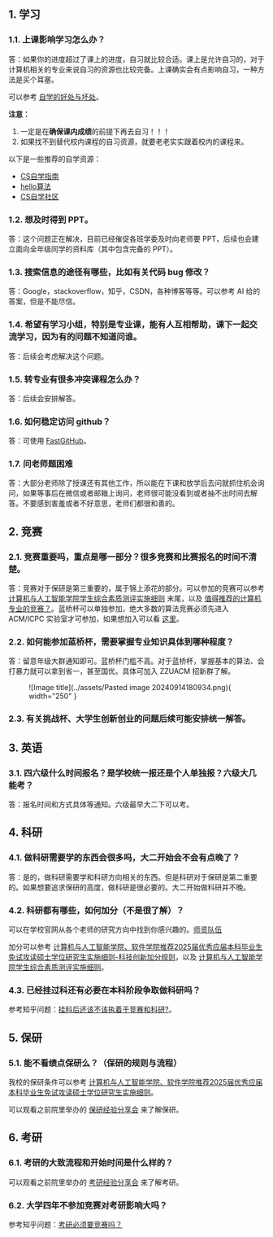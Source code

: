 ## 1. 学习

### 1.1. 上课影响学习怎么办？

答：如果你的进度超过了课上的进度，自习就比较合适。课上是允许自习的，对于计算机相关的专业来说自习的资源也比较完备。上课确实会有点影响自习，一种方法是买个耳塞。

可以参考 [自学的好处与坏处](https://csdiy.wiki/#_3)。

**注意：**

1. 一定是在**确保课内成绩**的前提下再去自习！！！
2. 如果找不到替代校内课程的自习资源，就要老老实实跟着校内的课程来。

以下是一些推荐的自学资源：

- [CS自学指南](https://csdiy.wiki/)
- [hello算法](https://www.hello-algo.com/)
- [CS自学社区](https://www.learncs.site/docs/roadmap)

### 1.2. 想及时得到 PPT。

答：这个问题正在解决，目前已经催促各班学委及时向老师要 PPT，后续也会建立面向全年级同学的资料库（其中包含完备的 PPT）。

### 1.3. 搜索信息的途径有哪些，比如有关代码 bug 修改？

答：Google，stackoverflow，知乎，CSDN，各种博客等等。可以参考 AI 给的答案，但是不能尽信。

### 1.4. 希望有学习小组，特别是专业课，能有人互相帮助，课下一起交流学习，因为有的问题不知道问谁。

答：后续会考虑解决这个问题。

### 1.5. 转专业有很多冲突课程怎么办？

答：后续会安排解答。

### 1.6. 如何稳定访问 github？

答：可使用 [FastGitHub](https://github.com/WangGithubUser/FastGitHub)。

### 1.7. 问老师题困难

答：大部分老师除了授课还有其他工作，所以能在下课和放学后去问就抓住机会询问，如果等事后在微信或者邮箱上询问，老师很可能没看到或者抽不出时间去解答。不要感到害羞或者不好意思，老师们都很和善的。

## 2. 竞赛

### 2.1. 竞赛重要吗，重点是哪一部分？很多竞赛和比赛报名的时间不清楚。

答：竞赛对于保研是第三重要的，属于锦上添花的部分。可以参加的竞赛可以参考 [计算机与人工智能学院学生综合素质测评实施细则](http://www7.zzu.edu.cn/system/_content/download.jsp?urltype=news.DownloadAttachUrl&owner=1816313820&wbfileid=14963839) 末尾，以及 [值得推荐的计算机专业的竞赛？](https://zhuanlan.zhihu.com/p/604235530)。蓝桥杯可以单独参加，绝大多数的算法竞赛必须先进入 ACM/ICPC 实验室才可参加，如果想加入可以看 [这里](https://zzuacm.wyqz.top/)。

### 2.2. 如何能参加蓝桥杯，需要掌握专业知识具体到哪种程度？

答：留意年级大群通知即可。蓝桥杯门槛不高。对于蓝桥杯，掌握基本的算法、会打暴力就可以拿到省一，甚至国优。具体可加入 ZZUACM 招新群了解。

<figure markdown="span">
  ![Image title](../assets/Pasted image 20240914180934.png){ width="250" }
</figure>

### 2.3. 有关挑战杯、大学生创新创业的问题后续可能安排统一解答。

## 3. 英语

### 3.1. 四六级什么时间报名？是学校统一报还是个人单独报？六级大几能考？

答：报名时间和方式具体等通知。六级最早大二下可以考。

## 4. 科研

### 4.1. 做科研需要学的东西会很多吗，大二开始会不会有点晚了？

答：是的，做科研需要学和科研方向相关的东西。但是科研对于保研是第二重要的。如果想要追求保研的高度，做科研是很必要的。大二开始做科研并不晚。

### 4.2. 科研都有哪些，如何加分（不是很了解）？

可以在学校官网从各个老师的研究方向中找到你感兴趣的。[师资队伍](http://www7.zzu.edu.cn/csai/szdw.htm)

加分可以参考 [计算机与人工智能学院、软件学院推荐2025届优秀应届本科毕业生免试攻读硕士学位研究生实施细则-科技创新加分规则](http://www7.zzu.edu.cn/system/_content/download.jsp?urltype=news.DownloadAttachUrl&owner=1816313820&wbfileid=14867479)，以及 [计算机与人工智能学院学生综合素质测评实施细则](http://www7.zzu.edu.cn/system/_content/download.jsp?urltype=news.DownloadAttachUrl&owner=1816313820&wbfileid=14963839)。

### 4.3. 已经挂过科还有必要在本科阶段争取做科研吗？

参考知乎问题：[挂科后还该不该执着于竞赛和科研?](https://www.zhihu.com/question/628014335)。

## 5. 保研

### 5.1. 能不看绩点保研么？（保研的规则与流程）

我校的保研条件可以参考 [计算机与人工智能学院、软件学院推荐2025届优秀应届本科毕业生免试攻读硕士学位研究生实施细则](http://www7.zzu.edu.cn/csai/info/1147/1168.htm)。

可以观看之前院里举办的 [保研经验分享会](https://meeting.tencent.com/v2/cloud-record/share?id=a0aa9362-c1d8-47b4-b688-c2a94ab6d8d2&from=3&record_type=2&is-single=true) 来了解保研。

## 6. 考研

### 6.1. 考研的大致流程和开始时间是什么样的？

可以观看之前院里举办的 [考研经验分享会](https://meeting.tencent.com/user-center/shared-record-info?id=973c2abc-f491-416c-9494-35eb0b77db94&record_type=2&is-single=true&from=3) 来了解考研。

### 6.2. 大学四年不参加竞赛对考研影响大吗？

参考知乎问题：[考研必须要竞赛吗？](https://www.zhihu.com/question/559394045)
